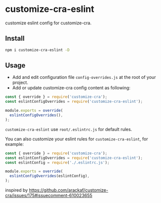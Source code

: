 # customize-cra-eslint
customize eslint config for customize-cra.

## Install
```bash
npm i customize-cra-eslint -D
```

## Usage
- Add and edit configuration file `config-overrides.js` at the root of your project.
- Add or update customize-cra config content as following:
```js
const { override } = require('customize-cra');
const eslintConfigOverrides = require('customize-cra-eslint');

module.exports = override(
  eslintConfigOverrides(),
);
```

`customize-cra-eslint` use `root/.eslintrc.js` for default rules.  

You can also customize your eslint rules for `customize-cra-eslint`, for example:
```js
const { override } = require('customize-cra');
const eslintConfigOverrides = require('customize-cra-eslint');
const eslintConfig = require('./.eslintrc.js');

module.exports = override(
  eslintConfigOverrides(eslintConfig),
);
```

inspired by https://github.com/arackaf/customize-cra/issues/175#issuecomment-610023655
